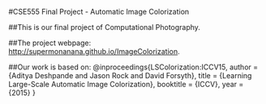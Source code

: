 #CSE555 Final Project - Automatic Image Colorization  

##This is our final project of Computational Photography.

##The project webpage: http://supermonanana.github.io/ImageColorization.

##Our work is based on:
@inproceedings{LSColorization:ICCV15,
 	author    = {Aditya Deshpande and Jason Rock and David Forsyth},
	title     = {Learning Large-Scale Automatic Image Colorization},
	booktitle = {ICCV},
	year      = {2015}
  }
